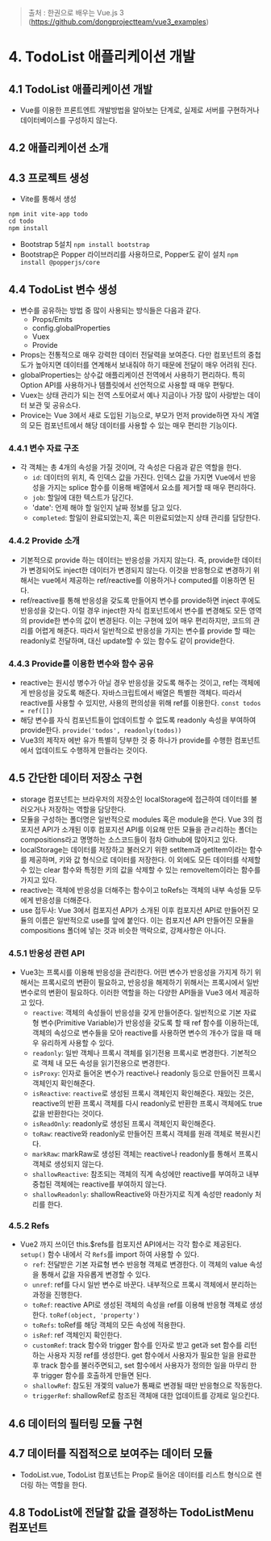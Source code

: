 > 출처 :  한권으로 배우는 Vue.js 3 (https://github.com/dongprojectteam/vue3_examples)
 
# 4. TodoList 애플리케이션 개발
## 4.1 TodoList 애플리케이션 개발
- Vue를 이용한 프론트엔트 개발방법을 알아보는 단계로, 실제로 서버를 구현하거나 데이터베이스를 구성하지 않는다.
## 4.2 애플리케이션 소개
## 4.3 프로젝트 생성
- Vite를 통해서 생성
```
npm init vite-app todo
cd todo
npm install
```
- Bootstrap 5설치 `npm install bootstrap`
- Bootstrap은 Popper 라이브러리를 사용하므로, Popper도 같이 설치 `npm install @popperjs/core`

## 4.4 TodoList 변수 생성
- 변수를 공유하는 방법 중 많이 사용되는 방식들은 다음과 같다.
  * Props/Emits
  * config.globalProperties
  * Vuex
  * Provide
- Props는 전통적으로 매우 강력한 데이터 전달력을 보여준다. 다만 컴포넌트의 중첩도가 높아지면 데이터를 연계해서 보내줘야 하기 때문에
전달이 매우 어려워 진다.
- globalProperties는 상수값 애플리케이션 전역에서 사용하기 편리하다. 특히 Option API를 사용하거나 템플릿에서 선언적으로 사용할 때
매우 편맇다.
- Vuex는 상태 관리가 되는 전역 스토어로서 예나 지금이나 가장 많이 사랑받는 데이터 보관 및 공유소다.
- Provice는 Vue 3에서 새로 도입된 기능으로, 부모가 먼저 provide하면 자식 계열의 모든 컴포넌트에서 해당 데이터를 사용할 수 있는
매우 편리한 기능이다.

### 4.4.1 변수 자료 구조
- 각 객체는 총 4개의 속성을 가질 것이며, 각 속성은 다음과 같은 역할을 한다.
    * `id`: 데이터의 위치, 즉 인덱스 값을 가진다. 인덱스 값을 가지면 Vue에서 반응성을 가지는 splice 함수를 이용해 배열에서 요소를 제거할 때 매우 편리하다.
    * `job`: 할일에 대한 텍스트가 담긴다.
    * 'date': 언제 해야 할 일인지 날짜 정보를 담고 있다.
    * `completed`: 할일이 완료되었는지, 혹은 미완료되었는지 상태 관리를 담당한다.

### 4.4.2 Provide 소개
- 기본적으로 provide 하는 데이터는 반응성을 가지지 않는다. 즉, provide한 데이터가 변경되어도 inject한 데이터가 변경되지 않는다.
이것을 반응형으로 변경하기 위해서는 vue에서 제공하는 ref/reactive를 이용하거나 computed를 이용하면 된다.
- ref/reactive를 통해 반응성을 갖도록 만들어지 변수를 provide하면 inject 후에도 반응성을 갖는다. 이럴 경우 inject한 자식 컴포넌트에서 변수를 변경해도
모든 영역의 provide한 변수의 값이 변경된다. 이는 구현에 있어 매우 편리하지만, 코드의 관리를 어렵게 해준다. 따라서 일반적으로 반응성을 가지는 변수를 provide 할 때는
readonly로 전달하며, 대신 update할 수 있는 함수도 같이 provide한다.

### 4.4.3 Provide를 이용한 변수와 함수 공유
- reactive는 원시성 병수가 아닐  경우 반응성을 갖도록 해주는 것이고, ref는 객체에게 반응성을 갖도록 해준다. 자바스크립트에서 배열은 특별한 객체다.
따라서 reactive를 사용할 수 있지만, 사용의 편의성을 위해 ref를 이용한다. `const todos = ref([])`
- 해당 변수를 자식 컴포넌트들이 업데이트할 수 없도록 readonly 속성을 부여하여 provide한다. `provide('todos', readonly(todos))`
- Vue3의 제작자 에반 유가 특별히 당부한 것 중 하나가 provide를 수행한 컴포넌트에서 업데이트도 수행하게 만들라는 것이다.

## 4.5 간단한 데이터 저장소 구현
- storage 컴포넌트는 브라우저의 저장소인 localStorage에 접근하여 데이터를 불러오거나 저장하는 역할을 담당한다.
- 모듈을 구성하는 폴더명은 일반적으로 modules 혹은 module을 쓴다. Vue 3의 컴포지션 API가 소개된 이후 컴포지션 API를 이요해 만든 모듈을 관ㄹ리하는 폴더는 compositions라고
명명하는 소스코드들이 점차 Github에 많아지고 있다.
- localStorage는 데이터를 저장하고 불러오기 위한 setItem과 getItem이라는 함수를 제공하며, 키와 값 형식으로 데이터를 저장한다. 이 외에도 모든 데이터를 삭제할 수 있는 clear
함수와 특정한 키의 값을 삭제할 수 있는 removeItem이라는 함수를 가지고 있다.
- reactive는 객체에 반응성을 더해주는 함수이고 toRefs는 객체의 내부 속성들 모두에게 반응성을 더해준다.
- use 접두사: Vue 3에서 컴포지션 API가 소개된 이후 컴포지션 API로 만들어진 모듈의 이름은 일반적으로 use를 앞에 붙인다. 이는 컴포지션 API 만들어진 모듈을 compositions 폴더에
넣는 것과 비슷한 맥락으로, 강제사항은 아니다.

### 4.5.1 반응성 관련 API
- Vue3는 프록시를 이용해 반응성을 관리한다. 어떤 변수가 반응성을 가지게 하기 위해서는 프록시로의 변환이 필요하고, 반응성을 해제하기 위해서는 프록시에서 일반 변수로의 변환이
필요하다. 이러한 역할을 하는 다양한 API들을 Vue3 에서 제공하고 있다.
  * `reactive`: 객체의 속성들이 반응성을 갖게 만들어준다. 일반적으로 기본 자료형 변수(Primitive Variable)가 반응성을 갖도록 할 때 ref 함수를 이용하는데, 객체의 속성으로 
  변수들을 모아 reactive를 사용하면 변수의 개수가 많을 때 매우 유리하게 사용할 수 있다.
  * `readonly`: 일반 객체나 프록시 객체를 읽기전용 프록시로 변경한다. 기본적으로 객체 내 모든 속성을 읽기전용으로 변경한다.
  * `isProxy`: 인자로 들어온 변수가 reactive나 readonly 등으로 만들어진 프록시 객체인지 확인해준다.
  * `isReactive`: `reactive`로 생성된 프록시 객체인지 확인해준다. 재밌는 것은, reactive의 반환 프록시 객체를 다시 readonly로 반환한 프록시 객체에도 true 값을 반환한다는 것이다.
  * `isReadOnly`: readonly로 생성된 프록시 객체인지 확인해준다.
  * `toRaw`: reactive와 readonly로 만들어진 프록시 객체를 원래 객체로 복원시킨다.
  * `markRaw`: markRaw로 생성된 객체는 reactive나 readonly를 통해서 프록시 객체로 생성되지 않는다.
  * `shallowReactive`: 참조되는 객체의 직계 속성에만 reactive를 부여하고 내부 중첩된 객체에는 reactive를 부여하지 않는다.
  * `shallowReadonly`: shallowReactive와 마찬가지로 직계 속성만 readonly 처리를 한다.

### 4.5.2 Refs
- Vue2 까지 쓰이던 this.$refs를 컴포지션 API에서는 각각 함수로 제공된다. `setup()` 함수 내에서 각 `Refs`를 import 하여 사용할 수 있다.
  * `ref`: 전달받은 기본 자료형 변수 반응형 객체로 변경한다. 이 객체의 value 속성을 통해서 값을 자유롭게 변경할 수 있다. 
  * `unref`: ref를 다시 일반 변수로 바꾼다. 내부적으로 프록시 객체에서 분리하는 과정을 진행한다.
  * `toRef`: reactive API로 생성된 객체의 속성을 ref를 이용해 반응형 객체로 생성한다. `toRef(object, 'property')`
  * `toRefs`: toRef를 해당 객체의 모든 속성에 적용한다.
  * `isRef`: ref 객체인지 확인한다.
  * `customRef`: track 함수와 trigger 함수를 인자로 받고 get과 set 함수를 리턴하는 사용자 지정 ref를 생성한다. get 함수에서 사용자가 필요한 일을 완료한 후 track 함수를 불러주면되고,
  set 함수에서 사용자가 정의한 일을 마무리 한 후 trigger 함수를 호출하게 만들면 된다.
  * `shallowRef`: 참도된 개겣의 value가 통째로 변경될 때만 반응형으로 작동한다.
  * `triggerRef`: shallowRef로 참조된 객체애 대한 업데이트를 강제로 일으킨다.
  
## 4.6 데이터의 필터링 모듈 구현
## 4.7 데이터를 직접적으로 보여주는 데이터 모듈
- TodoList.vue, TodoList 컴포넌트는 Prop로 들어온 데이터를 리스트 형식으로 렌더링 하는 역할을 한다.
## 4.8 TodoList에 전달할 값을 결정하는 TodoListMenu 컴포넌트